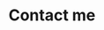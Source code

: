 ---
title: Contact me
layout: "views/contact.njk"
introduction: I’d love to hear from you about anything I’ve written on this site.
---